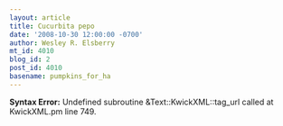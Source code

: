 ```yaml
---
layout: article
title: Cucurbita pepo
date: '2008-10-30 12:00:00 -0700'
author: Wesley R. Elsberry
mt_id: 4010
blog_id: 2
post_id: 4010
basename: pumpkins_for_ha
---
```

<p><strong>Syntax Error:</strong> Undefined subroutine &Text::KwickXML::tag_url called at KwickXML.pm line 749.
</p>
